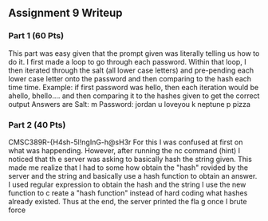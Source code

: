 ## Assignment 9 Writeup

### Part 1 (60 Pts)
This part was easy given that the prompt given was literally telling us how to do it. I first made a loop to go through
 each password. Within that loop, I then iterated through the salt (all lower case letters) and pre-pending each lower 
 case letter onto the password and then comparing to the hash each time time. Example: if first password was hello, then each iteration would be ahello, bhello.... and then comparing it to the hashes given to get the correct output
  Answers are
  Salt: m            Password:   jordan
        u                        loveyou
	k                        neptune
 	p                        pizza

### Part 2 (40 Pts)
CMSC389R-{H4sh-5l!ngInG-h@sH3r
For this I was confused at first on what was happending. However, after running the nc command (hint) I noticed that th
e server was asking to basically hash the string given. This made me realize that I had to some how obtain the "hash" 
rovided by the server and the string and basically use a hash function to obtain an answer. I used regular expression to obtain the hash and the string I use the new function to c
reate a "hash function" instead of hard coding what hashes already existed. Thus at the end, the server printed the fla
g once I brute force
